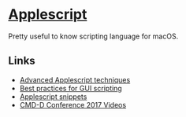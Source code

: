 # [Applescript](https://developer.apple.com/library/content/documentation/AppleScript/Conceptual/AppleScriptLangGuide/introduction/ASLR_intro.html)
Pretty useful to know scripting language for macOS.

## Links
- [Advanced Applescript techniques](https://computers.tutsplus.com/tutorials/advanced-applescript-techniques--mac-4603)
- [Best practices for GUI scripting](http://forum.latenightsw.com/t/best-practices-for-gui-scripting/561/26?u=ccstone)
- [Applescript snippets](https://github.com/unforswearing/applescript#readme)
- [CMD-D Conference 2017 Videos](http://cmddconf.com/2017/videos.html)